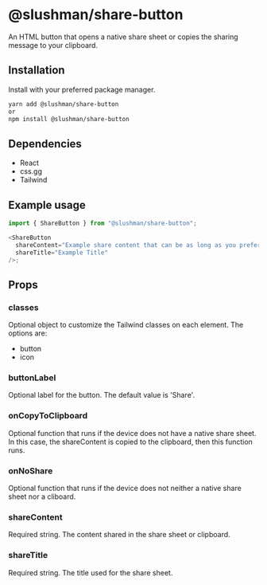# @slushman/share-button

An HTML button that opens a native share sheet or copies the sharing message to your clipboard.

## Installation

Install with your preferred package manager.

```bash
yarn add @slushman/share-button
or
npm install @slushman/share-button
```

## Dependencies

- React
- css.gg
- Tailwind

## Example usage

```js
import { ShareButton } from "@slushman/share-button";

<ShareButton
  shareContent="Example share content that can be as long as you prefer."
  shareTitle="Example Title"
/>;
```

## Props

### classes

Optional object to customize the Tailwind classes on each element. The options are:

- button
- icon

### buttonLabel

Optional label for the button. The default value is 'Share'.

### onCopyToClipboard

Optional function that runs if the device does not have a native share sheet.
In this case, the shareContent is copied to the clipboard, then this function
runs.

### onNoShare

Optional function that runs if the device does not neither a native share sheet
nor a cliboard.

### shareContent

Required string. The content shared in the share sheet or clipboard.

### shareTitle

Required string. The title used for the share sheet.
